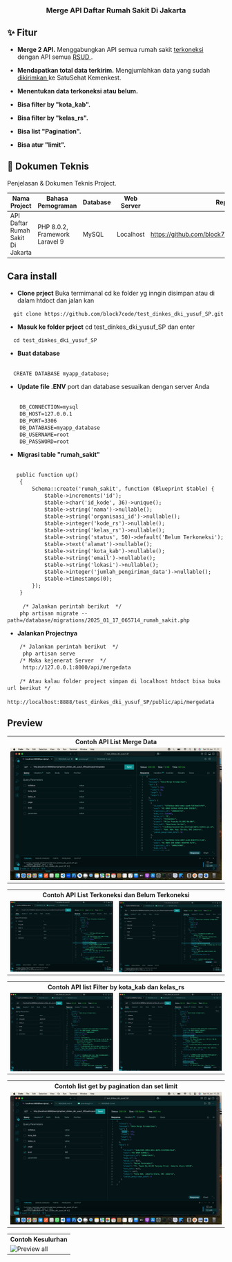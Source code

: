 <h3 align="center">Merge API Daftar Rumah Sakit Di Jakarta</h3>

## ✨ Fitur
- **Merge 2 API.** Menggabungkan API semua rumah sakit [ terkoneksi ](https://dinkes.jakarta.go.id/apps/jp-2024/all-rs-terkoneksi.json) dengan API semua [ RSUD ](https://dinkes.jakarta.go.id/apps/jp-2024/all-rsud.json).

- **Mendapatkan total data terkirim.** Mengjumlahkan data  yang sudah [ dikirimkan ](https://dinkes.jakarta.go.id/apps/jp-2024/transaksi-data-satusehat.json)  ke SatuSehat Kemenkest.

- **Menentukan data terkoneksi atau belum.** 

- **Bisa filter by "kota_kab".** 

- **Bisa filter by "kelas_rs".** 

- **Bisa list "Pagination".** 

- **Bisa atur  "limit".** 


## :wrench: Dokumen Teknis

Penjelasan & Dokumen Teknis Project.

| Nama Project | Bahasa Pemograman | Database | Web Server | Repository |
|---- |----|----|----|----|
| API Daftar Rumah Sakit Di Jakarta | PHP 8.0.2, Framework Laravel 9 | MySQL | Localhost | https://github.com/block7code/test_dinkes_dki_yusuf_SP |

## Cara install 

- **Clone prject** Buka termimanal cd ke folder yg inngin disimpan atau di dalam htdoct dan jalan kan 
```
  git clone https://github.com/block7code/test_dinkes_dki_yusuf_SP.git 
```

- **Masuk ke folder prject** cd test_dinkes_dki_yusuf_SP dan enter
```
  cd test_dinkes_dki_yusuf_SP
```

- **Buat database** 
```mySql

  CREATE DATABASE myapp_database;
```

- **Update file .ENV**  port dan database sesuaikan dengan server Anda
```laravel

    DB_CONNECTION=mysql
    DB_HOST=127.0.0.1
    DB_PORT=3306
    DB_DATABASE=myapp_database 
    DB_USERNAME=root
    DB_PASSWORD=root
```

- **Migrasi table "rumah_sakit"**
```laravel

   public function up()
    {
        Schema::create('rumah_sakit', function (Blueprint $table) {
            $table->increments('id'); 
            $table->char('id_kode', 36)->unique();
            $table->string('nama')->nullable();
            $table->string('organisasi_id')->nullable();
            $table->integer('kode_rs')->nullable();
            $table->string('kelas_rs')->nullable();
            $table->string('status', 50)->default('Belum Terkoneksi');
            $table->text('alamat')->nullable();
            $table->string('kota_kab')->nullable();
            $table->string('email')->nullable();
            $table->string('lokasi')->nullable();
            $table->integer('jumlah_pengiriman_data')->nullable();
            $table->timestamps(0); 
        });
    }

     /* Jalankan perintah berikut  */
    php artisan migrate --path=/database/migrations/2025_01_17_065714_rumah_sakit.php
```

- **Jalankan Projectnya**
```laravel
    /* Jalankan perintah berikut  */
     php artisan serve
    /* Maka kejenerat Server  */
     http://127.0.0.1:8000/api/mergedata

    /* Atau kalau folder project simpan di localhost htdoct bisa buka url berikut */
    http://localhost:8888/test_dinkes_dki_yusuf_SP/public/api/mergedata
```


## Preview 

<table style="width:100%">
  <tr>
    <th>Contoh API List Merge Data</th>
  </tr>
  <tr>
    <td><img width="100%" alt="Contoh Merge Data"   src="/screen/Screenshot1.png"  > </td>
  </tr>
</table>

<table style="width:100%">
  <tr>
    <th  colspan="2">Contoh API List Terkoneksi dan Belum Terkoneksi</th>
  </tr>
  <tr>
    <td><img width="100%" alt="Contoh List Terkoneksi" src="https://raw.githubusercontent.com/block7code/test_dinkes_dki_yusuf_SP/refs/heads/main/screen/Screenshot2.png" > </td>
     <td><img width="100%" alt="Contoh List Belum Terkoneksi"  src="https://raw.githubusercontent.com/block7code/test_dinkes_dki_yusuf_SP/refs/heads/main/screen/Screenshot3.png"  > </td>
  </tr>
 
</table>

<table style="width:100%">
  <tr >
    <th  colspan="2">Contoh API list Filter by kota_kab dan kelas_rs</th>
  </tr>
  <tr>
    <td><img width="100%" alt="Contoh List Terkoneksi" src="https://raw.githubusercontent.com/block7code/test_dinkes_dki_yusuf_SP/refs/heads/main/screen/Screenshot4.png" > </td>
    <td><img width="100%" alt="Contoh List Belum Terkoneksi"  src="https://raw.githubusercontent.com/block7code/test_dinkes_dki_yusuf_SP/refs/heads/main/screen/Screenshot5.png"  > </td>
  </tr>
</table>

<table style="width:100%">
  <tr>
    <th>Contoh list get by pagination dan set limit</th>
  </tr>
  <tr>
    <td><img width="100%" alt="Contoh List Terkoneksi" src="https://raw.githubusercontent.com/block7code/test_dinkes_dki_yusuf_SP/refs/heads/main/screen/Screenshot6.png" > </td>
  </tr>
</table>

<table style="width:100%">
  <tr>
    <th>Contoh Kesulurhan</th>
  </tr>
  <tr>
    <td><img width="100%" alt="Preview all"  src="https://raw.githubusercontent.com/block7code/test_dinkes_dki_yusuf_SP/refs/heads/main/screen/preview-all.gif" > </td>
  </tr>
</table>